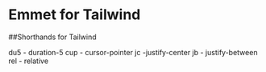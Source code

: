 # Emmet for Tailwind

##Shorthands for Tailwind

du5 - duration-5
cup - cursor-pointer
jc -justify-center
jb - justify-between
rel - relative
